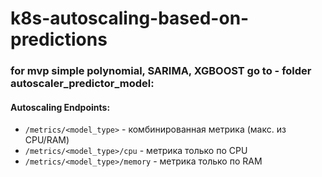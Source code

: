 # k8s-autoscaling-based-on-predictions

### for mvp  simple polynomial, SARIMA, XGBOOST  go to - folder autoscaler_predictor_model:
#### Autoscaling Endpoints:
- `/metrics/<model_type>` - комбинированная метрика (макс. из CPU/RAM)
- `/metrics/<model_type>/cpu` - метрика только по CPU
- `/metrics/<model_type>/memory` - метрика только по RAM
